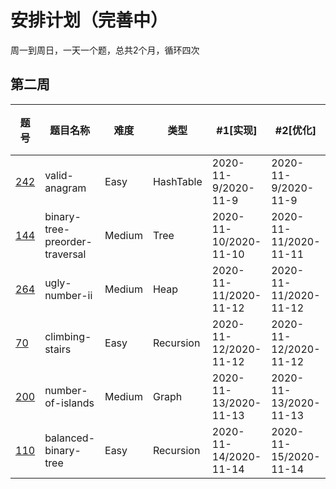 # 安排计划（完善中）
周一到周日，一天一个题，总共2个月，循环四次

第二周
-----

|题号|题目名称|难度|类型|#1[实现]|#2[优化]|#3[一天后]|#4[一周后]|#5[面试前一周]|
|---|---|---|---|---|---|---|---|---|
|[242](https://leetcode-cn.com/problems/valid-anagram/)|valid-anagram|Easy|HashTable|2020-11-9/2020-11-9|2020-11-9/2020-11-9|2020-11-10/2020-11-10|2020-11-17/2020-11-16|---|
|[144](https://leetcode-cn.com/problems/binary-tree-preorder-traversal/)|binary-tree-preorder-traversal|Medium|Tree|2020-11-10/2020-11-10|2020-11-11/2020-11-11|2020-11-18/2020-11-17|---|
|[264](https://leetcode-cn.com/problems/ugly-number-ii/)|ugly-number-ii|Medium|Heap|2020-11-11/2020-11-12|2020-11-11/2020-11-12|2020-11-12/2020-11-13|2020-11-19/2020-11-18|---|
|[70](https://leetcode-cn.com/problems/climbing-stairs/)|climbing-stairs|Easy|Recursion|2020-11-12/2020-11-12|2020-11-12/2020-11-12|2020-11-13/2020-11-13|2020-11-20/2020-11-19|---|
|[200](https://leetcode-cn.com/problems/number-of-islands/)|number-of-islands|Medium|Graph|2020-11-13/2020-11-13|2020-11-13/2020-11-13|2020-11-14/2020-11-14|2020-11-21/|---|
|[110](https://leetcode-cn.com/problems/balanced-binary-tree/)|balanced-binary-tree|Easy|Recursion|2020-11-14/2020-11-14|2020-11-15/2020-11-14|2020-11-16/2020-11-16|2020-11-22/|---|

